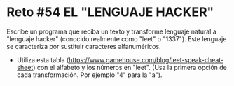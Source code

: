 <!-- trunk-ignore-all(prettier) -->
# Reto #54 EL "LENGUAJE HACKER"

Escribe un programa que reciba un texto y transforme lenguaje natural a "lenguaje hacker" (conocido realmente como "leet" o "1337"). Este lenguaje se caracteriza por sustituir caracteres alfanuméricos.

* Utiliza esta tabla (<https://www.gamehouse.com/blog/leet-speak-cheat-sheet>) con el alfabeto y los números en "leet". (Usa la primera opción de cada transformación. Por ejemplo "4" para la "a").
